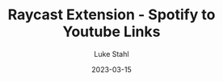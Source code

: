 ---
author: 'Luke Stahl'
date: '2023-03-15'
title: 'Raycast Extension - Spotify to Youtube Links'
description: 'Ruft den aktuellen Spotify-Song ab, sucht ihn auf YouTube und kopiert den Videolink.'
icon: "/assets/projects/spotify2youtube-raycast/raycast-logo.svg"
links:
    - https://github.com/lukesthl/spotify2youtube-raycast
tags:
    - Raycast
    - TypeScript
---